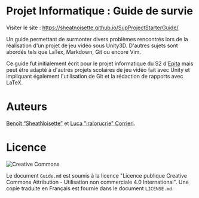 # Projet Informatique : Guide de survie

Visiter le site : https://sheatnoisette.github.io/SupProjectStarterGuide/

Un guide permettant de surmonter divers problèmes rencontrés lors de la réalisation d'un projet de jeu vidéo sous Unity3D. D'autres sujets sont abordés tels que LaTex, Markdown, Git ou encore Vim.

Ce guide fut initialement écrit pour le projet informatique du S2 d'[Epita](https://www.epita.fr/) mais peut être adapté à d'autres projets scolaires de jeu vidéo fait avec Unity et impliquant également l'utilisation de Git et la rédaction de rapports avec LaTeX.

# Auteurs

[Benoît “SheatNoisette”](https://github.com/SheatNoisette) et [Luca "iralorucrie" Corrieri](https://github.com/corrieriluca).

# Licence

![Creative Commons](http://creativecommons.org/licenses/by-nc/4.0/)

Le document `Guide.md` est soumis à la licence "Licence publique Creative Commons Attribution - Utilisation non commerciale 4.0 International". Une copie traduite en Français est fournie dans le document `LICENSE.md`.
